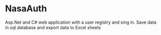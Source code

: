 # NasaAuth
Asp.Net and C# web application with a user registry and sing in. Save data in sql database and export data to Excel sheets

